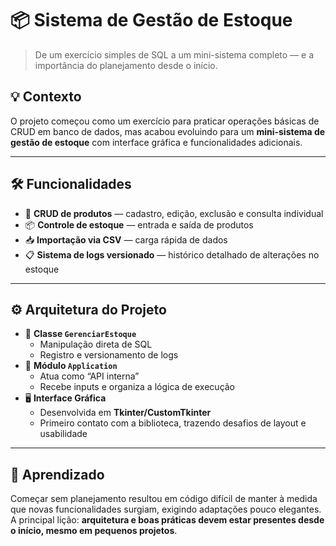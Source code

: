 # 📦 Sistema de Gestão de Estoque

> De um exercício simples de SQL a um mini-sistema completo — e a importância do planejamento desde o início.

## 💡 Contexto

O projeto começou como um exercício para praticar operações básicas de CRUD em banco de dados, mas acabou evoluindo para um **mini-sistema de gestão de estoque** com interface gráfica e funcionalidades adicionais.

---

## 🛠 Funcionalidades

- 📝 **CRUD de produtos** — cadastro, edição, exclusão e consulta individual  
- 📦 **Controle de estoque** — entrada e saída de produtos  
- 📥 **Importação via CSV** — carga rápida de dados  
- 📋 **Sistema de logs versionado** — histórico detalhado de alterações no estoque

---

## ⚙️ Arquitetura do Projeto

- 🧩 **Classe `GerenciarEstoque`**  
  - Manipulação direta de SQL  
  - Registro e versionamento de logs  
- 🔗 **Módulo `Application`**  
  - Atua como “API interna”  
  - Recebe inputs e organiza a lógica de execução  
- 🖥 **Interface Gráfica**  
  - Desenvolvida em **Tkinter/CustomTkinter**  
  - Primeiro contato com a biblioteca, trazendo desafios de layout e usabilidade

---

## 🚩 Aprendizado

Começar sem planejamento resultou em código difícil de manter à medida que novas funcionalidades surgiam, exigindo adaptações pouco elegantes.  
A principal lição: **arquitetura e boas práticas devem estar presentes desde o início, mesmo em pequenos projetos**.
